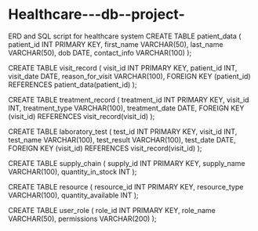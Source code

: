 # Healthcare---db--project-
ERD and SQL script for healthcare system 
CREATE TABLE patient_data (
    patient_id INT PRIMARY KEY,
    first_name VARCHAR(50),
    last_name VARCHAR(50),
    dob DATE,
    contact_info VARCHAR(100)
);

CREATE TABLE visit_record (
    visit_id INT PRIMARY KEY,
    patient_id INT,
    visit_date DATE,
    reason_for_visit VARCHAR(100),
    FOREIGN KEY (patient_id) REFERENCES patient_data(patient_id)
);

CREATE TABLE treatment_record (
    treatment_id INT PRIMARY KEY,
    visit_id INT,
    treatment_type VARCHAR(100),
    treatment_date DATE,
    FOREIGN KEY (visit_id) REFERENCES visit_record(visit_id)
);

CREATE TABLE laboratory_test (
    test_id INT PRIMARY KEY,
    visit_id INT,
    test_name VARCHAR(100),
    test_result VARCHAR(100),
    test_date DATE,
    FOREIGN KEY (visit_id) REFERENCES visit_record(visit_id)
);

CREATE TABLE supply_chain (
    supply_id INT PRIMARY KEY,
    supply_name VARCHAR(100),
    quantity_in_stock INT
);

CREATE TABLE resource (
    resource_id INT PRIMARY KEY,
    resource_type VARCHAR(100),
    quantity_available INT
);

CREATE TABLE user_role (
    role_id INT PRIMARY KEY,
    role_name VARCHAR(50),
    permissions VARCHAR(200)
);
